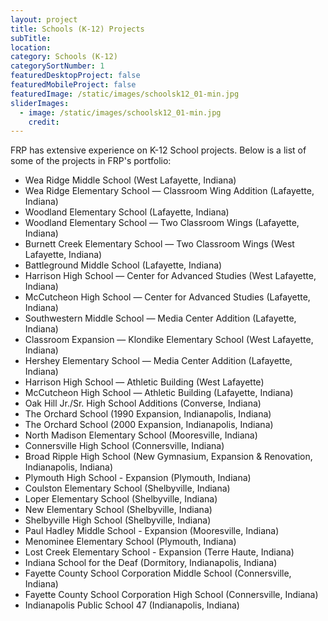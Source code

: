 ```yaml
---
layout: project
title: Schools (K-12) Projects
subTitle:
location: 
category: Schools (K-12)
categorySortNumber: 1
featuredDesktopProject: false
featuredMobileProject: false
featuredImage: /static/images/schoolsk12_01-min.jpg
sliderImages:
  - image: /static/images/schoolsk12_01-min.jpg
    credit:
---
```

FRP has extensive experience on K-12 School projects.  Below is a list of some of the projects in FRP's portfolio:

- Wea Ridge Middle School (West Lafayette, Indiana)
- Wea Ridge Elementary School &mdash; Classroom Wing Addition (Lafayette, Indiana)
- Woodland Elementary School (Lafayette, Indiana)
- Woodland Elementary School &mdash; Two Classroom Wings (Lafayette, Indiana)
- Burnett Creek Elementary School &mdash; Two Classroom Wings  (West Lafayette, Indiana)
- Battleground Middle School (Lafayette, Indiana)
- Harrison High School &mdash; Center for Advanced Studies  (West Lafayette, Indiana)
- McCutcheon High School &mdash; Center for Advanced Studies  (Lafayette, Indiana)
- Southwestern Middle School &mdash; Media Center Addition  (Lafayette, Indiana)
- Classroom Expansion &mdash; Klondike Elementary School  (West Lafayette, Indiana)
- Hershey Elementary School &mdash; Media Center Addition (Lafayette, Indiana)
- Harrison High School &mdash; Athletic Building (West Lafayette)
- McCutcheon High School &mdash; Athletic Building (Lafayette, Indiana)
- Oak Hill Jr./Sr. High School Additions (Converse, Indiana)
- The Orchard School (1990 Expansion, Indianapolis, Indiana)
- The Orchard School (2000 Expansion, Indianapolis, Indiana)
- North Madison Elementary School (Mooresville, Indiana)
- Connersville High School (Connersville, Indiana)
- Broad Ripple High School (New Gymnasium, Expansion & Renovation, Indianapolis, Indiana)
- Plymouth High School - Expansion (Plymouth, Indiana)
- Coulston Elementary School (Shelbyville, Indiana)
- Loper Elementary School (Shelbyville, Indiana)
- New Elementary School (Shelbyville, Indiana)
- Shelbyville High School (Shelbyville, Indiana)
- Paul Hadley Middle School - Expansion (Mooresville, Indiana)
- Menominee Elementary School (Plymouth, Indiana)
- Lost Creek Elementary School - Expansion (Terre Haute, Indiana)
- Indiana School for the Deaf (Dormitory, Indianapolis, Indiana)
- Fayette County School Corporation Middle School (Connersville, Indiana)
- Fayette County School Corporation High School (Connersville, Indiana)
- Indianapolis Public School 47 (Indianapolis, Indiana)



































